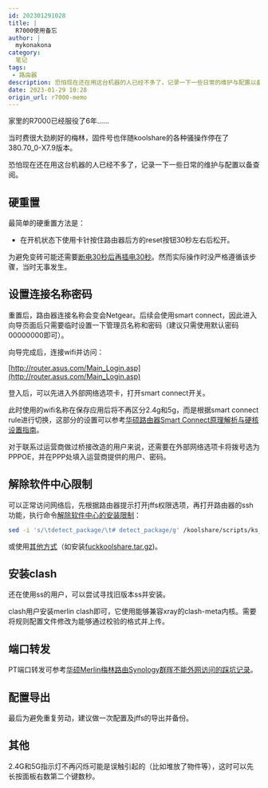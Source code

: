 ```yaml
---
id: 202301291028
title: |
  R7000使用备忘
author: |
  mykonakona
category:
  笔记
tags:
 - 路由器
description: 恐怕现在还在用这台机器的人已经不多了，记录一下一些日常的维护与配置以备查阅。
date: 2023-01-29 10:28
origin_url: r7000-memo
---
```


家里的R7000已经服役了6年……

<!-- more -->

当时费很大劲刷好的梅林，固件号也伴随koolshare的各种骚操作停在了380.70_0-X7.9版本。

恐怕现在还在用这台机器的人已经不多了，记录一下一些日常的维护与配置以备查阅。

## 硬重置

最简单的硬重置方法是：

- 在开机状态下使用卡针按住路由器后方的reset按钮30秒左右后松开。

为避免变砖可能还需要[断电30秒后再插电30秒][1]。然而实际操作时没严格遵循该步骤，当时无事发生。

## 设置连接名称密码

重置后，路由器连接名称会变会Netgear。后续会使用smart connect，因此进入向导页面后只需要临时设置一下管理员名称和密码（建议只需使用默认密码00000000即可）。

向导完成后，连接wifi并访问：

[http://router.asus.com/Main_Login.asp](http://router.asus.com/Main_Login.asp)

登入后，可以先进入外部网络选项卡，打开smart connect开关。

此时使用的wifi名称在保存应用后将不再区分2.4g和5g，而是根据smart connect rule进行切换，这部分的设置可以参考[华硕路由器Smart Connect原理解析与硬核设置指南][2]。

对于联系过运营商做过桥接改造的用户来说，还需要在外部网络选项卡将拨号选为PPPOE，并在PPP处填入运营商提供的用户、密码。

## 解除软件中心限制

可以正常访问网络后，先根据路由器提示打开jffs权限选项，再打开路由器的ssh功能，执行命令[解除软件中心的安装限制][3]：

```bash
sed -i 's/\tdetect_package/\t# detect_package/g' /koolshare/scripts/ks_tar_install.sh
```

或使用[其他方式][4]（如安装[fuckkoolshare.tar.gz][5])。

## 安装clash

还在使用ss的用户，可以尝试寻找旧版本ss并安装。

clash用户安装merlin clash即可，它使用能够兼容xray的clash-meta内核。需要将规则配置文件修改为能够通过校验的格式并上传。

## 端口转发

PT端口转发可参考[华硕Merlin梅林路由Synology群晖不能外网访问的踩坑记录][6]。

## 配置导出

最后为避免重复劳动，建议做一次配置及jffs的导出并备份。

## 其他

2.4G和5G指示灯不再闪烁可能是误触引起的（比如堆放了物件等），这时可以先长按面板右数第二个键数秒。

[1]: https://www.right.com.cn/forum/thread-8267551-1-1.html "网件R7000捅菊花变砖"
[2]: https://zhuanlan.zhihu.com/p/370147768 "华硕路由器Smart Connect原理解析与硬核设置指南"
[3]: https://hq450.github.io/fancyss/ "fancyss - 科学上网"
[4]: https://www.bilibili.com/read/cv9729050 "Koolshare 软件中心离线安装限制 解除"
[5]: https://t.me/s/SukkaChannel?q=fuckkoolshare.tar.gz "解除 Koolshare 酷软中心 的离线安装限制的插件"
[6]: https://cloud.tencent.com/developer/article/1624139 "华硕Merlin梅林路由Synology群晖不能外网访问的踩坑记录"
